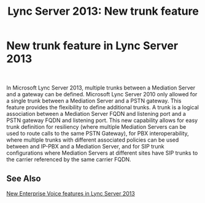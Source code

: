 ﻿---
title: 'Lync Server 2013: New trunk feature'
TOCTitle: New trunk feature
ms:assetid: 9b398bc8-2760-4218-b1a4-89b9694b1171
ms:mtpsurl: https://technet.microsoft.com/en-us/library/JJ688152(v=OCS.15)
ms:contentKeyID: 49733755
ms.date: 07/23/2014
mtps_version: v=OCS.15
---

# New trunk feature in Lync Server 2013

 


In Microsoft Lync Server 2013, multiple trunks between a Mediation Server and a gateway can be defined. Microsoft Lync Server 2010 only allowed for a single trunk between a Mediation Server and a PSTN gateway. This feature provides the flexibility to define additional trunks. A trunk is a logical association between a Mediation Server FQDN and listening port and a PSTN gateway FQDN and listening port. This new capability allows for easy trunk definition for resiliency (where multiple Mediation Servers can be used to route calls to the same PSTN Gateway), for PBX interoperability, where multiple trunks with different associated policies can be used between and IP-PBX and a Mediation Server, and for SIP trunk configurations where Mediation Servers at different sites have SIP trunks to the carrier referenced by the same carrier FQDN.

## See Also


[New Enterprise Voice features in Lync Server 2013](lync-server-2013-new-enterprise-voice-features.md)

